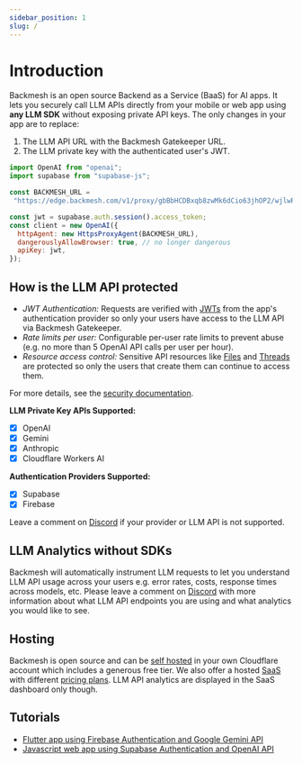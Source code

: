 ```yaml
---
sidebar_position: 1
slug: /
---
```


# Introduction

Backmesh is an open source Backend as a Service (BaaS) for AI apps. It lets you securely call LLM APIs directly from your mobile or web app using **any LLM SDK** without exposing private API keys. The only changes in your app are to replace:
1. The LLM API URL with the Backmesh Gatekeeper URL.
2. The LLM private key with the authenticated user's JWT.

```js title="openai.ts"
import OpenAI from "openai";
import supabase from "supabase-js";

const BACKMESH_URL =
 "https://edge.backmesh.com/v1/proxy/gbBbHCDBxqb8zwMk6dCio63jhOP2/wjlwRswvSXp4FBXwYLZ1/v1";

const jwt = supabase.auth.session().access_token;
const client = new OpenAI({
  httpAgent: new HttpsProxyAgent(BACKMESH_URL),
  dangerouslyAllowBrowser: true, // no longer dangerous
  apiKey: jwt,
});
```

## How is the LLM API protected

- *JWT Authentication:* Requests are verified with [JWTs](https://firebase.google.com/docs/auth/admin/verify-id-tokens) from the app's authentication provider so only your users have access to the LLM API via Backmesh Gatekeeper.
- *Rate limits per user:* Configurable per-user rate limits to prevent abuse (e.g. no more than 5 OpenAI API calls per user per hour).
- *Resource access control:* Sensitive API resources like [Files](https://platform.openai.com/docs/api-reference/files) and [Threads](https://platform.openai.com/docs/api-reference/threads) are protected so only the users that create them can continue to access them.

For more details, see the [security documentation](/docs/security).

**LLM Private Key APIs Supported:**

- [x] OpenAI
- [x] Gemini
- [x] Anthropic
- [x] Cloudflare Workers AI

**Authentication Providers Supported:**

- [x] Supabase
- [x] Firebase

Leave a comment on [Discord](https://discord.backmesh.com) if your provider or LLM API is not supported.

## LLM Analytics without SDKs

Backmesh will automatically instrument LLM requests to let you understand LLM API usage across your users e.g. error rates, costs, response times across models, etc. Please leave a comment on [Discord](https://discord.backmesh.com) with more information about what LLM API endpoints you are using and what analytics you would like to see.

## Hosting

Backmesh is open source and can be [self hosted](/docs/selfhost) in your own Cloudflare account which includes a generous free tier. We also offer a hosted [SaaS](https://app.backmesh.com) with different [pricing plans](/pricing). LLM API analytics are displayed in the SaaS dashboard only though.

## Tutorials

- [Flutter app using Firebase Authentication and Google Gemini API](/docs/firebase)
- [Javascript web app using Supabase Authentication and OpenAI API](/docs/supabase)
